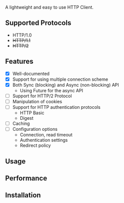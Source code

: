 A lightweight and easy to use HTTP Client.

## Supported Protocols
- HTTP/1.0
- ~~HTTP/1.1~~
- ~~HTTP/2~~

## Features
* [x] Well-documented
* [x] Support for using multiple connection scheme
* [x] Both Sync (blocking) and Async (non-blocking) API
  - Using Future for the async API
* [ ] Support for HTTP/2 Protocol
* [ ] Manipulation of cookies
* [ ] Support for HTTP authentication protocols
  - HTTP Basic
  - Digest
* [ ] Caching
* [ ] Configuration options
  - Connection, read timeout
  - Authentication settings
  - Redirect policy

## Usage

## Performance

## Installation
